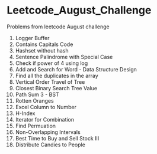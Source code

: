 # Leetcode_August_Challenge
Problems from leetcode August challenge
1. Logger Buffer
2. Contains Capitals Code
3. Hashset without hash
4. Sentence Palindrome with Special Case
5. Check if power of 4 using log
6. Add and Search for Word - Data Structure Design
7. Find all the duplicates in the array
8. Vertical Order Travel of Tree
9. Closest Binary Search Tree Value
10. Path Sum 3 - BST
11. Rotten Oranges
12. Excel Column to Number
13. H-Index
14. Iterator for Combination
15. Find Permuation
16. Non-Overlapping Intervals
17. Best Time to Buy and Sell Stock III
18. Distribute Candies to People
